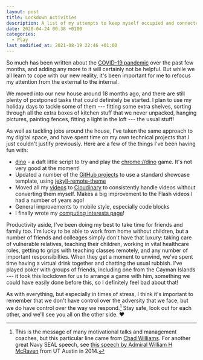 ```yaml
---
layout: post
title: Lockdown Activities
description: A list of my attempts to keep myself occupied and connected during lockdown.
date: 2020-04-24 00:38 +0100
categories:
  - Play
last_modified_at: 2021-08-19 22:46 +01:00
---
```


So much has been written about the [COVID-19 pandemic](https://en.wikipedia.org/wiki/2019%E2%80%9320_coronavirus_pandemic) over the past few months, and adding any more to it will certainly not be helpful. But while we all learn to cope with our new reality, it's been important for me to refocus my attention from the external to the internal.

We moved into our new house around 18 months ago, and there are still plenty of postponed tasks that could definitely be started. I plan to use my holiday days to tackle some of them --- fitting some extra shelves, sorting through all the extra boxes of kitchen stuff that we never unpacked, hanging pictures, painting fences, fitting a light in the loft --- the usual stuff!

As well as tackling jobs around the house, I've taken the same approach to my digital space, and have spent time on my own technical projects that I just couldn't justify previously. Here are a few of the things I've been having fun with:

* [dino](/dino/) - a daft little script to try and play the [chrome://dino](https://www.blog.google/products/chrome/chrome-dino/) game. It's not very good at the moment!
* Updated a number of the [GitHub projects](/projects/) to use a standard showcase template, using [jekyll-remote-theme](https://github.com/benbalter/jekyll-remote-theme)
* Moved all my [videos](/videos/) to [Cloudinary](https://cloudinary.com/) to consistently handle videos without converting them myself. Makes a big improvement to the Flash videos I had a number of years ago!
* General improvements to mobile style, especially code blocks
* I finally wrote my [computing interests page](/interests/computing/)!

Productivity aside, I've been doing my best to take time for friends and family too. I'm lucky to be able to work from home without children, but a number of friends and colleages simply don't have that luxury: taking care of vulnerable relatives, teaching their children, working in vital healthcare roles, getting to grips with teaching classes remotely, and any number of important responsibilties. When they get a moment to unwind, we've spent time having a virtual drink together and chatting the usual rubbish. I've played poker with groups of friends, including one from the Cayman Islands --- it took this lockdown for us to arrange a game with him, something we could have easily done before this, so I definitely feel bad about that!

As with everything, but especially in times of stress, I think it's important to remember that we don't have control over the adversity that we face, but we do have control over the way we respond.[^1] Stay safe, look out for each other, and we'll see you all on the other side. ❤️

[^1]: This is the message of many motivational talks and management coaches, but this particular line came from [Chad Williams](https://www.youtube.com/watch?v=th3aU44AAiU). For another great Navy SEAL speech, see [this speech by Admiral William H McRaven](https://www.youtube.com/watch?v=3sK3wJAxGfs) from UT Austin in 2014.
